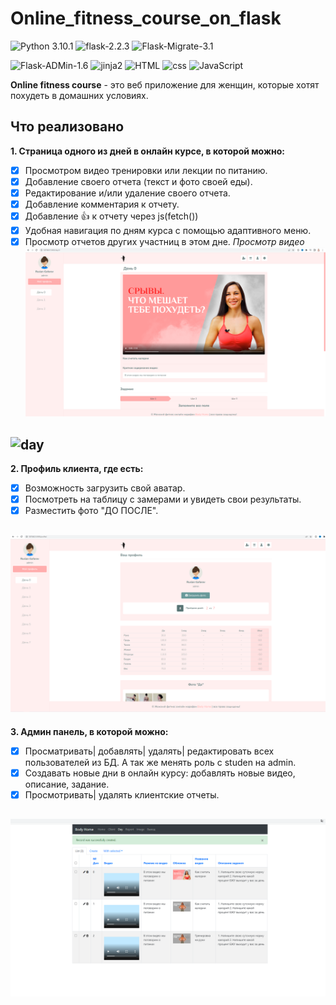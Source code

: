 # Online_fitness_course_on_flask
![Python 3.10.1](https://img.shields.io/badge/python-3.10.1-brightgreen) ![flask-2.2.3](https://img.shields.io/badge/flask-2.2.3-brightgreen)
![Flask-Migrate-3.1](https://img.shields.io/badge/flask_migrate-3.1-brightgreen)

![Flask-ADMin-1.6](https://img.shields.io/badge/flask_admin-1.6.0-brightgreen)
![jinja2](https://img.shields.io/badge/jinja-2-yellowgreen)
![HTML](https://img.shields.io/badge/html-5-yellowgreen)
![css](https://img.shields.io/badge/css-yellowgreen)
![JavaScript](https://img.shields.io/badge/JavaScript-yellowgreen)


**Online fitness course** - это веб приложение для женщин, которые хотят похудеть в домашних условиях.

## **Что реализовано**
**1. Страница одного из дней в онлайн курсе, в которой можно:**
+ [X] Просмотром видео тренировки или лекции по питанию.
+ [X] Добавление своего отчета (текст и фото своей еды).
+ [X] Редактирование и/или удаление своего отчета.
+ [X] Добавление комментария к отчету.
+ [X] Добавление :+1: к отчету через js(fetch())
+ [X] Удобная навигация по дням курса с помощью адаптивного меню.
+ [X] Просмотр отчетов других участниц в этом дне.
*Просмотр видео*
![day](days/day_of_course.png)
## ![day](reports/add_reports.png)

**2. Профиль клиента, где есть:**
+ [X] Возможность загрузить свой аватар.
+ [X] Посмотреть на таблицу с замерами и увидеть свои результаты.
+ [X] Разместить фото "ДО ПОСЛЕ".

## ![profile](profiles/profile.png)

**3. Админ панель, в которой можно:**
+ [X] Просматривать| добавлять| удалять| редактировать всех пользователей из БД. А так же менять роль с studen на admin.
+ [X] Создавать новые дни в онлайн курсу: добавлять новые видео, описание, задание.
+ [X] Просмотривать| удалять клиентские отчеты.

## ![admin](admin/admin_panel.png)
